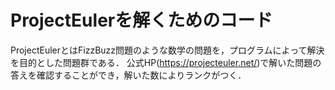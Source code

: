 # ProjectEulerを解くためのコード
ProjectEulerとはFizzBuzz問題のような数学の問題を，プログラムによって解決を目的とした問題群である．
公式HP(https://projecteuler.net/)で解いた問題の答えを確認することができ，解いた数によりランクがつく．